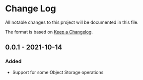 # Change Log
All notable changes to this project will be documented in this file.

The format is based on [Keep a Changelog](http://keepachangelog.com/).

## 0.0.1 - 2021-10-14
### Added
- Support for some Object Storage operations

